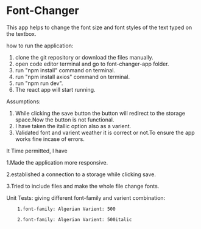 # Font-Changer
This app helps to change the font size and font styles of the text typed on the textbox.


how to run the application:
1. clone the git repository or download the files manually.
2. open code editor terminal and go to font-changer-app folder.
3. run "npm install" command on terminal.
4. run "npm install axios" command on terminal.
5. run "npm run dev".
6. The react app will start running.

Assumptions:
1. While clicking the save button the button will redirect to the storage space.Now the button is not functional.
2. I have taken the itallic option also as a varient.
3. Validated font and varient weather it is correct or not.To ensure the app works fine incase of errors.

It Time permitted, I have

  1.Made the application more responsive.
  
  2.established a connection to a storage while clicking save.
  
  3.Tried to include files and make the whole file change fonts.
  

Unit Tests:
  giving different font-family and varient combination:
  
        1.font-family: Algerian Varient: 500
        
        2.font-family: Algerian Varient: 500italic
